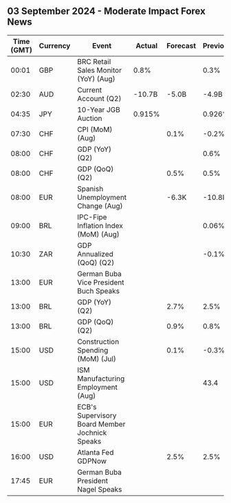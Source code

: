 ## 03 September 2024 - Moderate Impact Forex News

| Time (GMT) | Currency | Event | Actual | Forecast | Previous |
|------|----------|-------|--------|----------|----------|
| 00:01 | GBP | BRC Retail Sales Monitor (YoY) (Aug) | 0.8% |  | 0.3% |
| 02:30 | AUD | Current Account (Q2) | -10.7B | -5.0B | -4.9B |
| 04:35 | JPY | 10-Year JGB Auction | 0.915% |  | 0.926% |
| 07:30 | CHF | CPI (MoM) (Aug) |  | 0.1% | -0.2% |
| 08:00 | CHF | GDP (YoY) (Q2) |  |  | 0.6% |
| 08:00 | CHF | GDP (QoQ) (Q2) |  | 0.5% | 0.5% |
| 08:00 | EUR | Spanish Unemployment Change (Aug) |  | -6.3K | -10.8K |
| 09:00 | BRL | IPC-Fipe Inflation Index (MoM) (Aug) |  |  | 0.06% |
| 10:30 | ZAR | GDP Annualized (QoQ) (Q2) |  |  | -0.1% |
| 13:00 | EUR | German Buba Vice President Buch Speaks |  |  |  |
| 13:00 | BRL | GDP (YoY) (Q2) |  | 2.7% | 2.5% |
| 13:00 | BRL | GDP (QoQ) (Q2) |  | 0.9% | 0.8% |
| 15:00 | USD | Construction Spending (MoM) (Jul) |  | 0.1% | -0.3% |
| 15:00 | USD | ISM Manufacturing Employment (Aug) |  |  | 43.4 |
| 15:00 | EUR | ECB's Supervisory Board Member Jochnick Speaks |  |  |  |
| 16:00 | USD | Atlanta Fed GDPNow |  | 2.5% | 2.5% |
| 17:45 | EUR | German Buba President Nagel Speaks |  |  |  |
